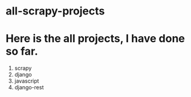 # all-scrapy-projects

# Here is the all projects, I have done so far.

1. scrapy
2. django
3. javascript
4. django-rest

